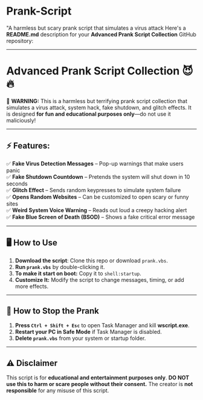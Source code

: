 # Prank-Script
"A harmless but scary prank script that simulates a virus attack
Here's a **README.md** description for your **Advanced Prank Script Collection** GitHub repository:  

---

# **Advanced Prank Script Collection** 😈🔥  

🚨 **WARNING:** This is a harmless but terrifying prank script collection that simulates a virus attack, system hack, fake shutdown, and glitch effects. It is designed **for fun and educational purposes only**—do not use it maliciously!  

---

## **⚡ Features:**  
✅ **Fake Virus Detection Messages** – Pop-up warnings that make users panic  
✅ **Fake Shutdown Countdown** – Pretends the system will shut down in 10 seconds  
✅ **Glitch Effect** – Sends random keypresses to simulate system failure  
✅ **Opens Random Websites** – Can be customized to open scary or funny sites  
✅ **Weird System Voice Warning** – Reads out loud a creepy hacking alert  
✅ **Fake Blue Screen of Death (BSOD)** – Shows a fake critical error message  

---

## **🖥️ How to Use**  
1. **Download the script**: Clone this repo or download `prank.vbs`.  
2. **Run `prank.vbs`** by double-clicking it.  
3. **To make it start on boot:** Copy it to `shell:startup`.  
4. **Customize It:** Modify the script to change messages, timing, or add more effects.  

---

## **🚫 How to Stop the Prank**  
1. **Press `Ctrl + Shift + Esc`** to open Task Manager and kill **wscript.exe**.  
2. **Restart your PC in Safe Mode** if Task Manager is disabled.  
3. **Delete `prank.vbs`** from your system or startup folder.  

---

## **⚠️ Disclaimer**  
This script is for **educational and entertainment purposes only**. **DO NOT use this to harm or scare people without their consent.** The creator is **not responsible** for any misuse of this script. 
